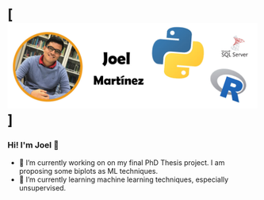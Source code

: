 # [![Joel Martinez](https://github.com/JoelMtz/JoelMtz/blob/main/joel.jpg?raw=true)]


### Hi! I'm Joel 👋


- 🔭 I’m currently working on on my final PhD Thesis project. I am proposing some biplots as ML techniques.
- 🌱 I’m currently learning machine learning techniques, especially unsupervised.


